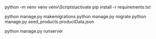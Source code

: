 python -m venv venv
venv\Scripts\activate
pip install -r requirements.txt


python manage.py makemigrations
python manage.py migrate
python manage.py seed_products productData.json


python manage.py runserver